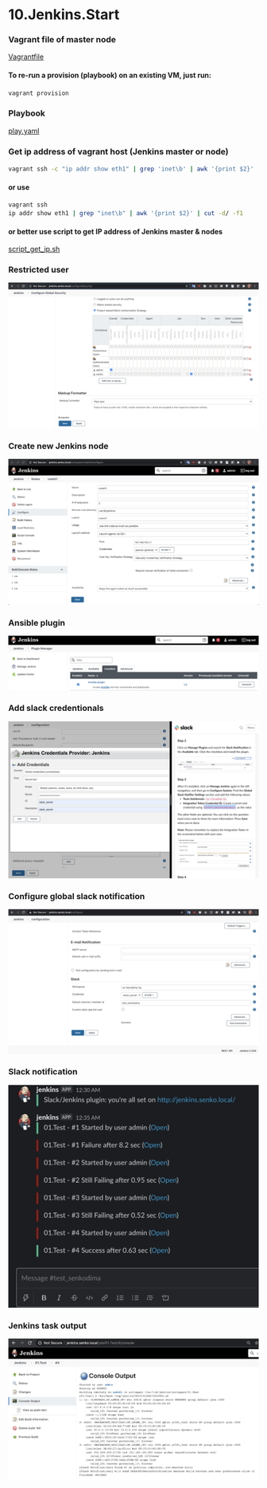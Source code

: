 # 10.Jenkins.Start
### Vagrant file of master node 
[Vagrantfile](./master/Vagrantfile)
#### To re-run a provision (playbook) on an existing VM, just run:
```bash
vagrant provision
```
### Playbook
[play.yaml](./master/play.yaml)
### Get ip address of vagrant host (Jenkins master or node)
```bash
vagrant ssh -c "ip addr show eth1" | grep 'inet\b' | awk '{print $2}' | cut -d/ -f1
```
#### or use
```bash
vagrant ssh
ip addr show eth1 | grep "inet\b" | awk '{print $2}' | cut -d/ -f1
```
#### or better use script to get IP address of Jenkins master & nodes
[script_get_ip.sh](./script_get_ip.sh)

### Restricted user
![](./images/restricted_user.png)

### Create new Jenkins node
![](./images/create_new_Jenkins_node.png)

### Ansible plugin
![](./images/ansible_plugin.png)

### Add slack credentionals
![](./images/add_slack_credentionals.png)

### Configure global slack notification
![](./images/global_slack_notification.png)

### Slack notification
![](./images/slack_notification.png)

### Jenkins task output
![](./images/jenkins_task_output.png)